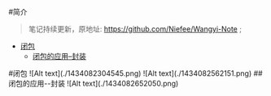 #简介

>笔记持续更新，原地址:  https://github.com/Niefee/Wangyi-Note ;

<ul>
<li><a href="#闭包">闭包</a><ul>
<li><a href="#闭包的应用封装">闭包的应用–封装</a></li>
</ul>
</li>
</ul>
#闭包
![Alt text](./1434082304545.png)
![Alt text](./1434082562151.png)
##闭包的应用--封装
![Alt text](./1434082652050.png)
